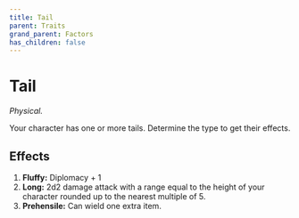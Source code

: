 ```yaml
---
title: Tail
parent: Traits
grand_parent: Factors
has_children: false
---
```


# Tail

*Physical.*

Your character has one or more tails. Determine the type to get their effects.

## Effects

1. **Fluffy:** Diplomacy + 1
2. **Long:** 2d2 damage attack with a range equal to the height of your character rounded up to the nearest multiple of 5.
3. **Prehensile:** Can wield one extra item.

